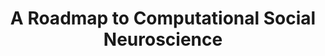 ---
layout: publications
title: A Roadmap to Computational Social Neuroscience
authors: Emmanuelle Tognoli, Guillaume Dumas, J.A. Scott Kelso
publication: 5th International Conference on Cognitive Neurodynamics, Sanya, China, June 3-7, 2015
year: 2015
link: https://pubmed.ncbi.nlm.nih.gov/29435093/
type: Poster/Conference # Journal Paper, Preprint, Book/Chapter, Comment, Poster/Conference
category: Computational, Opinion/Perspectives # Opinion/Perspectives, Review, Computational, Social Cognitive and Affective Neuroscience, Experimental
filename: 2015.06.04_E.Tognoli #MM.DD.YYYY_F.Author
---
